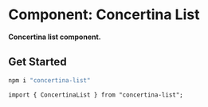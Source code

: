 # Component: Concertina List

**Concertina list component.**

## Get Started

```sh
npm i "concertina-list"
```

```
import { ConcertinaList } from "concertina-list";
```
